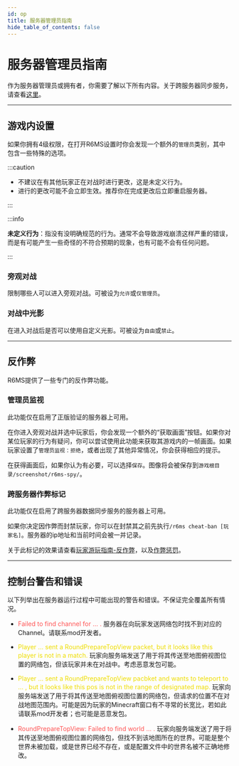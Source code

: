 ```yaml
---
id: op
title: 服务器管理员指南
hide_table_of_contents: false
---
```


# 服务器管理员指南

作为服务器管理员或拥有者，你需要了解以下所有内容。关于跨服务器同步服务，请查看[这里](cross_server#云跨服务器数据同步服务器拥有者和管理员)。

---

## 游戏内设置

如果你拥有4级权限，在打开R6MS设置时你会发现一个额外的`管理员`类别，其中包含一些特殊的选项。

:::caution

- 不建议在有其他玩家正在对战时进行更改，这是未定义行为。
- 进行的更改可能不会立即生效。推荐你在完成更改后立即重启服务器。

:::

:::info

**未定义行为**：指没有没明确规范的行为。通常不会导致游戏崩溃这样严重的错误，而是有可能产生一些奇怪的不符合预期的现象，也有可能不会有任何问题。

:::

### 旁观对战

限制哪些人可以进入旁观对战。可被设为`允许`或`仅管理员`。

### 对战中光影

在进入对战后是否可以使用自定义光影。可被设为`自由`或`禁止`。

---

## 反作弊

R6MS提供了一些专门的反作弊功能。

### 管理员监视

此功能仅在启用了正版验证的服务器上可用。

在你进入旁观对战并选中玩家后，你会发现一个额外的“获取画面”按钮。如果你对某位玩家的行为有疑问，你可以尝试使用此功能来获取其游戏内的一帧画面。如果玩家设置了`管理员监视：拒绝`，或者出现了其他异常情况，你会获得相应的提示。

在获得画面后，如果你认为有必要，可以选择`保存`。图像将会被保存到`游戏根目录/screenshot/r6ms-spy/`。

### 跨服务器作弊标记

此功能仅在启用了跨服务器数据同步服务的服务器上可用。

如果你决定因作弊而封禁玩家，你可以在封禁其之前先执行`/r6ms cheat-ban [玩家名]`。服务器的ip地址和当前时间会被一并记录。

关于此标记的效果请查看[玩家游玩指南-反作弊](player#反作弊)，以及[作弊惩罚](cross_server#作弊惩罚-1)。

---

## 控制台警告和错误

以下列举出在服务器运行过程中可能出现的警告和错误。不保证完全覆盖所有情况。

- <font color="ff5555">Failed to find channel for ... .</font> 服务器在向玩家发送网络包时找不到对应的Channel。请联系mod开发者。



- <font color="eedd00">Player ... sent a RoundPrepareTopView packet, but it looks like this player is not in a match.</font> 玩家向服务端发送了用于将其传送至地图俯视图位置的网络包，但该玩家并未在对战中。考虑恶意发包可能。



- <font color="eedd00">Player ... sent a RoundPrepareTopView pacbket and wants to teleport to ... , but it looks like this pos is not in the range of designated map.</font> 玩家向服务端发送了用于将其传送至地图俯视图位置的网络包，但请求的位置不在对战地图范围内。可能是因为玩家的Minecraft窗口有不寻常的长宽比，若如此请联系mod开发者；也可能是恶意发包。



- <font color="ff5555">RoundPrepareTopView: Failed to find world ... .</font> 玩家向服务端发送了用于将其传送至地图俯视图位置的网络包，但找不到该地图所在的世界。可能是整个世界未被加载，或是世界已经不存在，或是配置文件中的世界名被不正确地修改。



